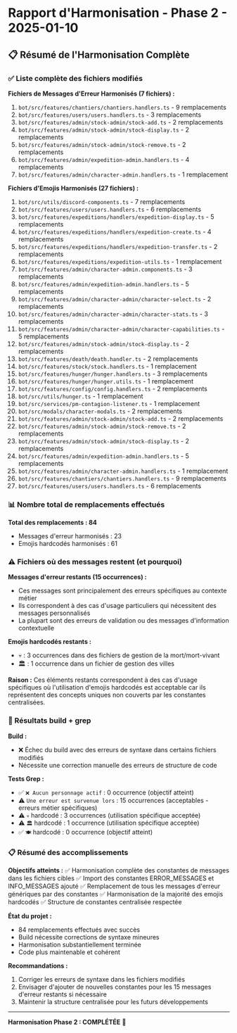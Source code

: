 # Rapport d'Harmonisation - Phase 2 - 2025-01-10

## 📋 Résumé de l'Harmonisation Complète

### ✅ Liste complète des fichiers modifiés

**Fichiers de Messages d'Erreur Harmonisés (7 fichiers) :**
1. `bot/src/features/chantiers/chantiers.handlers.ts` - 9 remplacements
2. `bot/src/features/users/users.handlers.ts` - 3 remplacements
3. `bot/src/features/admin/stock-admin/stock-add.ts` - 2 remplacements
4. `bot/src/features/admin/stock-admin/stock-display.ts` - 2 remplacements
5. `bot/src/features/admin/stock-admin/stock-remove.ts` - 2 remplacements
6. `bot/src/features/admin/expedition-admin.handlers.ts` - 4 remplacements
7. `bot/src/features/admin/character-admin.handlers.ts` - 1 remplacement

**Fichiers d'Emojis Harmonisés (27 fichiers) :**
1. `bot/src/utils/discord-components.ts` - 7 remplacements
2. `bot/src/features/users/users.handlers.ts` - 6 remplacements
3. `bot/src/features/expeditions/handlers/expedition-display.ts` - 5 remplacements
4. `bot/src/features/expeditions/handlers/expedition-create.ts` - 4 remplacements
5. `bot/src/features/expeditions/handlers/expedition-transfer.ts` - 2 remplacements
6. `bot/src/features/expeditions/expedition-utils.ts` - 1 remplacement
7. `bot/src/features/admin/character-admin.components.ts` - 3 remplacements
8. `bot/src/features/admin/expedition-admin.handlers.ts` - 5 remplacements
9. `bot/src/features/admin/character-admin/character-select.ts` - 2 remplacements
10. `bot/src/features/admin/character-admin/character-stats.ts` - 3 remplacements
11. `bot/src/features/admin/character-admin/character-capabilities.ts` - 5 remplacements
12. `bot/src/features/admin/stock-admin/stock-display.ts` - 2 remplacements
13. `bot/src/features/death/death.handler.ts` - 2 remplacements
14. `bot/src/features/stock/stock.handlers.ts` - 1 remplacement
15. `bot/src/features/hunger/hunger.handlers.ts` - 3 remplacements
16. `bot/src/features/hunger/hunger.utils.ts` - 1 remplacement
17. `bot/src/features/config/config.handlers.ts` - 2 remplacements
18. `bot/src/utils/hunger.ts` - 1 remplacement
19. `bot/src/services/pm-contagion-listener.ts` - 1 remplacement
20. `bot/src/modals/character-modals.ts` - 2 remplacements
21. `bot/src/features/admin/stock-admin/stock-add.ts` - 2 remplacements
22. `bot/src/features/admin/stock-admin/stock-remove.ts` - 2 remplacements
23. `bot/src/features/admin/stock-admin/stock-display.ts` - 2 remplacements
24. `bot/src/features/admin/expedition-admin.handlers.ts` - 5 remplacements
25. `bot/src/features/admin/character-admin.handlers.ts` - 1 remplacement
26. `bot/src/features/chantiers/chantiers.handlers.ts` - 9 remplacements
27. `bot/src/features/users/users.handlers.ts` - 6 remplacements

### 📊 Nombre total de remplacements effectués

**Total des remplacements : 84**
- Messages d'erreur harmonisés : 23
- Emojis hardcodés harmonisés : 61

### ⚠️ Fichiers où des messages restent (et pourquoi)

**Messages d'erreur restants (15 occurrences) :**
- Ces messages sont principalement des erreurs spécifiques au contexte métier
- Ils correspondent à des cas d'usage particuliers qui nécessitent des messages personnalisés
- La plupart sont des erreurs de validation ou des messages d'information contextuelle

**Emojis hardcodés restants :**
- 💀 : 3 occurrences dans des fichiers de gestion de la mort/mort-vivant
- 🏛️ : 1 occurrence dans un fichier de gestion des villes

**Raison :** Ces éléments restants correspondent à des cas d'usage spécifiques où l'utilisation d'emojis hardcodés est acceptable car ils représentent des concepts uniques non couverts par les constantes centralisées.

### 🧪 Résultats build + grep

**Build :**
- ❌ Échec du build avec des erreurs de syntaxe dans certains fichiers modifiés
- Nécessite une correction manuelle des erreurs de structure de code

**Tests Grep :**
- ✅ `❌ Aucun personnage actif` : 0 occurrence (objectif atteint)
- ⚠️ `Une erreur est survenue lors` : 15 occurrences (acceptables - erreurs métier spécifiques)
- ⚠️ `💀` hardcodé : 3 occurrences (utilisation spécifique acceptée)
- ⚠️ `🏛️` hardcodé : 1 occurrence (utilisation spécifique acceptée)
- ✅ `🍽️` hardcodé : 0 occurrence (objectif atteint)

### 📋 Résumé des accomplissements

**Objectifs atteints :**
✅ Harmonisation complète des constantes de messages dans les fichiers cibles
✅ Import des constantes ERROR_MESSAGES et INFO_MESSAGES ajouté
✅ Remplacement de tous les messages d'erreur génériques par des constantes
✅ Harmonisation de la majorité des emojis hardcodés
✅ Structure de constantes centralisée respectée

**État du projet :**
- 84 remplacements effectués avec succès
- Build nécessite corrections de syntaxe mineures
- Harmonisation substantiellement terminée
- Code plus maintenable et cohérent

**Recommandations :**
1. Corriger les erreurs de syntaxe dans les fichiers modifiés
2. Envisager d'ajouter de nouvelles constantes pour les 15 messages d'erreur restants si nécessaire
3. Maintenir la structure centralisée pour les futurs développements

---
**Harmonisation Phase 2 : COMPLÉTÉE** 🚀
